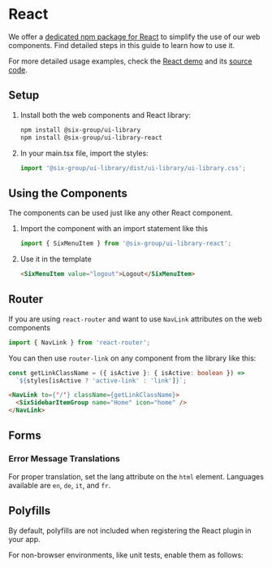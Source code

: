# React

We offer a
[dedicated npm package for React](https://www.npmjs.com/package/@six-group/ui-library-react) to
simplify the use of our web components. Find detailed steps in this guide to learn how to use it.

For more detailed usage examples, check the
[React demo](https://six-group.github.io/six-webcomponents/demo/react) and its
[source code](https://github.com/six-group/six-webcomponents/tree/main/examples/react).

## Setup

1. Install both the web components and React library:

   ```bash
   npm install @six-group/ui-library
   npm install @six-group/ui-library-react
   ```

2. In your main.tsx file, import the styles:

   ```ts
   import '@six-group/ui-library/dist/ui-library/ui-library.css';
   ```

## Using the Components

The components can be used just like any other React component.

1. Import the component with an import statement like this

   ```ts
   import { SixMenuItem } from '@six-group/ui-library-react';
   ```

2. Use it in the template

   ```html
   <SixMenuItem value="logout">Logout</SixMenuItem>
   ```

## Router

If you are using `react-router` and want to use `NavLink` attributes on the web components

```ts
import { NavLink } from 'react-router';
```

You can then use `router-link` on any component from the library like this:

```ts
const getLinkClassName = ({ isActive }: { isActive: boolean }) =>
  `${styles[isActive ? 'active-link' : 'link']}`;
```

```html
<NavLink to={'/'} className={getLinkClassName}>
  <SixSidebarItemGroup name="Home" icon="home" />
</NavLink>
```

## Forms

### Error Message Translations

For proper translation, set the lang attribute on the `html` element. Languages available are `en`,
`de`, `it`, and `fr`.

## Polyfills

By default, polyfills are not included when registering the React plugin in your app.

For non-browser environments, like unit tests, enable them as follows:
